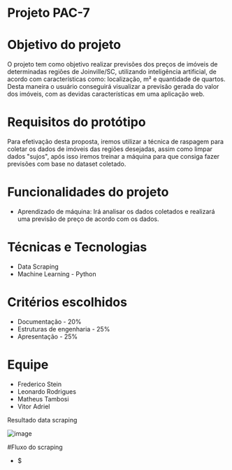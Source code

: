 # Projeto PAC-7

# Objetivo do projeto
O projeto tem como objetivo realizar previsões dos preços de imóveis de determinadas regiões de Joinville/SC, utilizando inteligência artificial, de acordo com características como: localização, m² e quantidade de quartos. Desta maneira o usuário conseguirá visualizar a previsão gerada do valor dos imóveis, com as devidas características em uma aplicação web.

# Requisitos do protótipo
Para efetivação desta proposta, iremos utilizar a técnica de raspagem para coletar os dados de imóveis das regiões desejadas, assim como limpar dados "sujos", após isso iremos treinar a máquina para que consiga fazer previsões com base no dataset coletado.

# Funcionalidades do projeto
- Aprendizado de máquina: Irá analisar os dados coletados e realizará uma previsão de preço de acordo com os dados.

# Técnicas e Tecnologias
- Data Scraping
- Machine Learning - Python

# Critérios escolhidos
- Documentação - 20%
- Estruturas de engenharia - 25%    
- Apresentação - 25%

# Equipe
- Frederico Stein
- Leonardo Rodrigues
- Matheus Tambosi
- Vitor Adriel

Resultado data scraping

![image](https://user-images.githubusercontent.com/61556272/236065414-aff3288d-0528-4065-87c8-9c8b0c6e4cf8.png)


#Fluxo do scraping
- $
